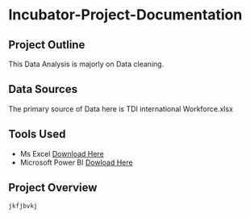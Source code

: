 # Incubator-Project-Documentation

## Project Outline
This Data Analysis is majorly on Data cleaning.

## Data Sources
The primary source of Data here is TDI international Workforce.xlsx

## Tools Used
- Ms Excel [Download Here](www.microsoftexcel.com)
- Microsoft Power BI [Dowload Here](www.microsoftpowerbi.com)

## Project Overview
```
jkfjbvkj

```

